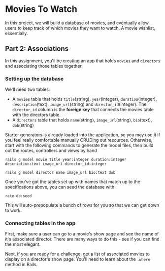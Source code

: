# Movies To Watch

In this project, we will build a database of movies, and eventually allow users to keep track of which movies they want to watch. A movie wishlist, essentially.

## Part 2: Associations

In this assignment, you'll be creating an app that holds `movies` and `directors` and associating those tables together.

### Setting up the database

We'll need two tables:
- A `movies` table that holds `title`(string), `year`(integer), `duration`(integer), `description`(text), `image_url`(string) and `director_id`(integer). The `director_id` column is the **foreign key** that connects the movies table with the directors table.
- A `directors` table that holds `name`(string), `image_url`(string), `bio`(text), `dob`(string)

Starter generators is already loaded into the application, so you may use it if you feel really comfortable  manually CRUDing out resources. Otherwise, start with the following commands to generate the model files, then build out the routes, controllers and views by hand

    rails g model movie title year:integer duration:integer description:text image_url director_id:integer

    rails g model director name image_url bio:text dob

Once you've got the tables set up with names that match up to the specifications above, you can seed the database with:

    rake db:seed

This will auto-prepopulate a bunch of rows for you so that we can get down to work.

### Connecting tables in the app

First, make sure a user can go to a movie's show page and see the name of it's associated director. There are many ways to do this - see if you can find the most elegant.

Next, if you are ready for a challenge, get a list of associated movies to display on a director's show page. You'll need to learn about the `.where` method in Rails.
